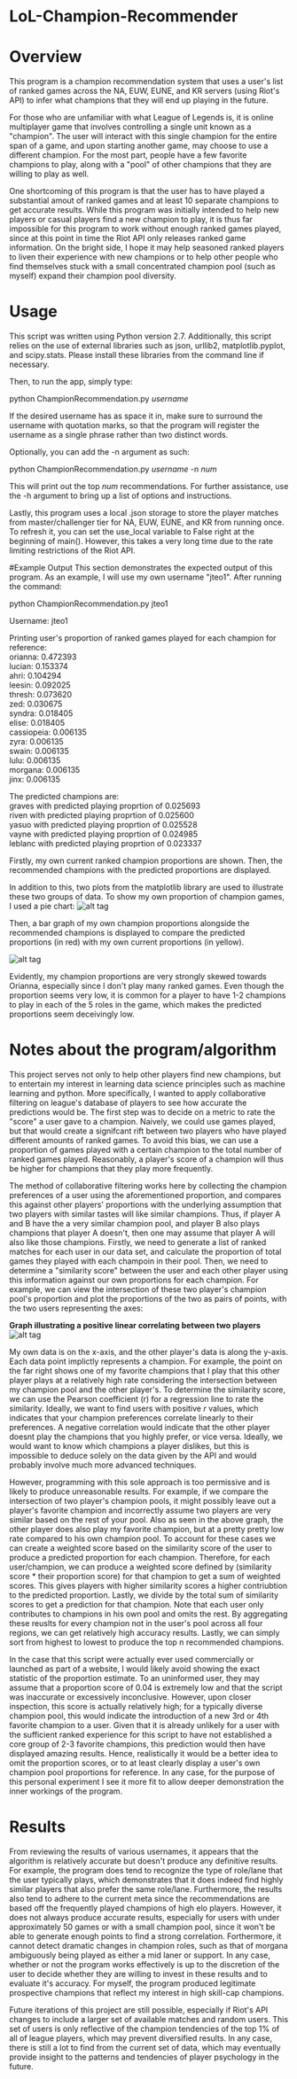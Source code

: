 # LoL-Champion-Recommender
# Overview
This program is a champion recommendation system that uses a user's list of ranked games across the NA, EUW, EUNE, and KR servers (using Riot's API) to infer what champions that they will end up playing in the future.

For those who are unfamiliar with what League of Legends is, it is online multiplayer game that involves controlling a single
unit known as a "champion". The user will interact with this single champion for the entire span of a game, and upon 
starting another game, may choose to use a different champion. For the most part, people have a few favorite champions to play, along with a "pool" of other champions that they are willing to play as well.

One shortcoming of this program is that the user has to have played a substantial amout of ranked games and at least 10 separate champions to get accurate results. While this program was initially intended to help new players or casual players find a new champion to play, it is thus far impossible for this program to work without enough ranked games played, since at this point in time the Riot API only releases ranked game information. On the bright side, I hope it may help seasoned ranked players to liven their experience with new champions or to help other people who find themselves stuck with a small concentrated champion pool (such as myself) expand their champion pool diversity.

# Usage
This script was written using Python version 2.7. Additionally, this script relies on the use of external libraries such as json, urllib2, matplotlib.pyplot, and scipy.stats. Please install these libraries from the command line if necessary.

Then, to run the app, simply type:

python ChampionRecommendation.py <i>username</i> 

If the desired username has as space it in, make sure to surround the username with quotation marks, so that the program will register the username as a single phrase rather than two distinct words.

Optionally, you can add the -n argument as such:

python ChampionRecommendation.py <i>username</i> -n <i>num</i>

This will print out the top <i>num</i> recommendations. For further assistance, use the -h argument to bring up a list of options and instructions.

Lastly, this program uses a local .json storage to store the player matches from master/challenger tier for NA, EUW, EUNE, and KR from running once. To refresh it, you can set the use_local variable to False right at the beginning of main(). However, this takes a very long time due to the rate limiting restrictions of the Riot API.

#Example Output
This section demonstrates the expected output of this program. As an example, I will use my own username "jteo1". After running the command:

python ChampionRecommendation.py jteo1

Username: jteo1

Printing user's proportion of ranked games played for each champion for reference: <br>
orianna: 0.472393 <br>
lucian: 0.153374 <br>
ahri: 0.104294 <br>
leesin: 0.092025 <br>
thresh: 0.073620 <br>
zed: 0.030675 <br>
syndra: 0.018405 <br>
elise: 0.018405 <br>
cassiopeia: 0.006135 <br>
zyra: 0.006135 <br>
swain: 0.006135 <br>
lulu: 0.006135 <br>
morgana: 0.006135 <br>
jinx: 0.006135 <br>

The predicted champions are: <br>
graves with predicted playing proprtion of 0.025693 <br>
riven with predicted playing proprtion of 0.025600 <br>
yasuo with predicted playing proprtion of 0.025528 <br>
vayne with predicted playing proprtion of 0.024985 <br>
leblanc with predicted playing proprtion of 0.023337 <br>

Firstly, my own current ranked champion proportions are shown. Then, the recommended champions with the predicted proportions are displayed.

In addition to this, two plots from the matplotlib library are used to illustrate these two groups of data. To show my own proportion of champion games, I used a pie chart:
![alt tag](https://github.com/jteo1/LoL-Champion-Recommender/blob/master/README%20pictures/example_pie_chart.PNG)

Then, a bar graph of my own champion proportions alongside the recommended champions is displayed to compare the predicted proportions (in red) with my own current proportions (in yellow).

![alt tag](https://github.com/jteo1/LoL-Champion-Recommender/blob/master/README%20pictures/example_bar_graph.PNG)

Evidently, my champion proportions are very strongly skewed towards Orianna, especially since I don't play many ranked games. Even though the proportion seems very low, it is common for a player to have 1-2 champions to play in each of the 5 roles in the game, which makes the predicted proportions seem deceivingly low. 

# Notes about the program/algorithm
This project serves not only to help other players find new champions, but to entertain my interest in learning data science
principles such as machine learning and python. More specifically, I wanted to apply collaborative filtering on league's database of players to see how accurate the predictions would be. The first step was to decide on a metric to rate the "score" a user gave to a champion. Naively, we could use games played, but that would create a signifcant rift between two players who have played different amounts of ranked games. To avoid this bias, we can use a proportion of games played with a certain champion to the total number of ranked games played. Reasonably, a player's score of a champion will thus be higher for champions that they play more frequently.

The method of collaborative filtering works here by collecting the champion preferences of a user using the aforementioned proportion, and compares this against other players' proportions with the underlying assumption that two players with similar tastes will like similar champions. Thus, if player A and B have the a very similar champion pool, and player B also plays champions that player A doesn't, then one may assume that player A will also like those champions. Firstly, we need to generate a list of ranked matches for each user in our data set, and calculate the proportion of total games they played with each champoin in their pool. Then, we need to determine a "similarity score" between the user and each other player using this information against our own proportions for each champion. For example, we can view the intersection of these two player's champion pool's proportion and plot the proportions of the two as pairs of points, with the two users representing the axes:

<b>Graph illustrating a positive linear correlating between two players</b>
![alt tag](https://github.com/jteo1/LoL-Champion-Recommender/blob/master/README%20pictures/proportion%20regression.PNG)


My own data is on the x-axis, and the other player's data is along the y-axis. Each data point implictly represents a champion. For example, the point on the far right shows one of my favorite champions that I play that this other player plays at a relatively high rate considering the intersection between my champion pool and the other player's. To determine the 
similarity score, we can use the Pearson coefficient (r) for a regression line to rate the similarity. Ideally, we want to find users with positive <i>r</i> values, which indicates that your champion preferences correlate linearly to their preferences. A negative correlation would indicate that the other player doesnt play the champions that you highly prefer, or vice versa. Ideally, we would want to know which champions a player dislikes, but this is impossible to deduce solely on the data given by the API and would probably involve much more advanced techniques.

However, programming with this sole approach is too permissive and is likely to produce unreasonable results. For example, if we compare the intersection of two player's champion pools, it might possibly leave out a player's favorite champion and incorrectly assume two players are very similar based on the rest of your pool. Also as seen in the above graph, the other player does also play my favorite champion, but at a pretty pretty low rate compared to his own champion pool. To account for these cases we can create a weighted score based on the similarity score of the user to produce a predicted proportion for each champion. Therefore, for each user/champion, we can produce a weighted score defined by (similarity score * their proportion score) for that champion to get a sum of weighted scores. This gives players with higher similarity scores a higher contriubtion to the predicted proportion. Lastly, we divide by the total sum of similarity scores to get a prediction for that champion. Note that each user only contributes to champions in his own pool and omits the rest. By aggregating these reuslts for every champion not in the user's pool across all four regions, we can get relatively high accuracy results. Lastly, we can simply sort from highest to lowest to produce the top n recommended champions.

In the case that this script were actually ever used commercially or launched as part of a website, I would likely avoid showing the exact statistic of the proportion estimate. To an uninformed user, they may assume that a proportion score of 0.04 is extremely low and that the script was inaccurate or excessively inconclusive. However, upon closer inspection, this score is actually relatively high; for a typically diverse champion pool, this would indicate the introduction of a new 3rd or 4th favorite champion to a user. Given that it is already unlikely for a user with the sufficient ranked experience for this script to have not established a core group of 2-3 favorite champions, this prediction would then have displayed amazing results. Hence, realistically it would be a better idea to omit the proportion scores, or to at least clearly display a user's own champion pool proportions for reference. In any case, for the purpose of this personal experiment I see it more fit to allow deeper demonstration the inner workings of the program.

# Results
From reviewing the results of various usernames, it appears that the algorithm is relatively accurate but doesn't produce any definitive results. For example, the program does tend to recognize the type of role/lane that the user typically plays, which demonstrates that it does indeed find highly similar players that also prefer the same role/lane. Furthermore, the results also tend to adhere to the current meta since the recommendations are based off the frequently played champions of high elo players. However, it does not always produce accurate results, especially for users with under approximately 50 games or with a small champion pool, since it won't be able to generate enough points to find a strong correlation. Forthermore, it cannot detect dramatic changes in champion roles, such as that of morgana ambiguously being played as either a mid laner or support. In any case, whether or not the program works effectively is up to the discretion of the user to decide whether they are willing to invest in these results and to evaluate it's accuracy. For myself, the program produced legitimate prospective champions that reflect my interest in high skill-cap champions.

Future iterations of this project are still possible, especially if Riot's API changes to include a larger set of available matches and random users. This set of users is only reflective of the champion tendencies of the top 1% of all of league players, which may prevent diversified results. In any case, there is still a lot to find from the current set of data, which may eventually provide insight to the patterns and tendencies of player psychology in the future.
 



